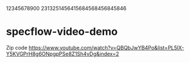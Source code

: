 12345678900
2313251456415684568456845846
# specflow-video-demo
Zip code
https://www.youtube.com/watch?v=QBQbJwYB4Po&list=PL5lX-Y5KVGPrH8g6ONpgpPSe8Z1Sh4vDg&index=2
